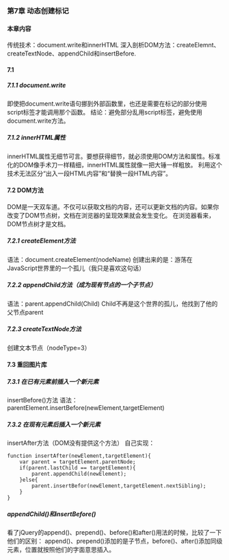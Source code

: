 ### 第7章 动态创建标记
#### 本章内容
传统技术：document.write和innerHTML
深入剖析DOM方法：createElemnt、createTextNode、appendChild和insertBefore.

#### 7.1
##### 7.1.1 document.write
即使把document.write语句挪到外部函数里，也还是需要在标记的<body>部分使用script标签才能调用那个函数。
结论：避免<body>部分乱用script标签，避免使用document.write方法。
##### 7.1.2 innerHTML属性
innerHTML属性无细节可言。要想获得细节，就必须使用DOM方法和属性。标准化的DOM像手术刀一样精细，innerHTML属性就像一把大锤一样粗放。
利用这个技术无法区分“出入一段HTML内容”和“替换一段HTML内容”。

#### 7.2 DOM方法
DOM是一天双车道。不仅可以获取文档的内容，还可以更新文档的内容。如果你改变了DOM节点树，文档在浏览器的呈现效果就会发生变化。
在浏览器看来，DOM节点树才是文档。
##### 7.2.1 createElement方法
语法：document.createElement(nodeName)
创建出来的是：游荡在JavaScript世界里的一个孤儿（我只是喜欢这句话）
##### 7.2.2 appendChild方法（成为现有节点的一个子节点）
语法：parent.appendChild(Child)
Child不再是这个世界的孤儿，他找到了他的父节点parent
##### 7.2.3 createTextNode方法
创建文本节点（nodeType=3）

#### 7.3 重回图片库
##### 7.3.1 在已有元素前插入一个新元素
insertBefore()方法
语法：parentElement.insertBefore(newElement,targetElement)
##### 7.3.2 在现有元素后插入一个新元素
insertAfter方法（DOM没有提供这个方法）
自己实现：
<pre><code>function insertAfter(newElement,targetElement){
	var parent = targetElement.parentNode;
	if(parent.lastChild == targetElement){
		parent.appendChild(newElement);
	}else{
		parent.insertBefor(newElement,targetElement.nextSibling);
	}
}</code></pre>

##### appendChild()和insertBefore()
看了jQuery的append()、prepend()、before()和after()用法的时候，比较了一下他们的区别：
append()、prepend()添加的是子节点，before()、after()添加同级元素，位置就按照他们的字面意思插入。
